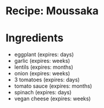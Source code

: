 Recipe: Moussaka
================

Ingredients
===========

- eggplant (expires: days)
- garlic (expires: weeks)
- lentils (expires: months)
- onion (expires: weeks)
- 3 tomatoes (expires: days)
- tomato sauce (expires: months)
- spinach (expires: days)
- vegan cheese (expires: weeks)
